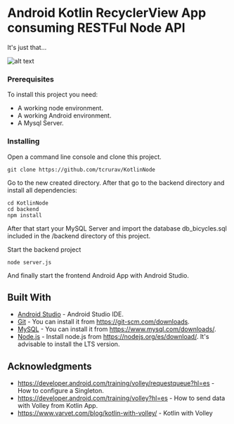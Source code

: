 # Android Kotlin RecyclerView App consuming RESTFul Node API

It's just that...

![alt text](https://github.com/tcrurav/KotlinNodeFullCRUD/blob/master/Readme-2.png)

### Prerequisites

To install this project you need:
* A working node environment.
* A working Android environment.
* A Mysql Server.

### Installing

Open a command line console and clone this project.

```
git clone https://github.com/tcrurav/KotlinNode
```

Go to the new created directory. After that go to the backend directory and install all dependencies:

```
cd KotlinNode
cd backend
npm install
```

After that start your MySQL Server and import the database db_bicycles.sql included in the /backend directory of this project.

Start the backend project

```
node server.js
```

And finally start the frontend Android App with Android Studio.

## Built With

* [Android Studio](https://developer.android.com/studio?hl=es) - Android Studio IDE.
* [Git](https://git-scm.com) - You can install it from https://git-scm.com/downloads.
* [MySQL](https://www.mysql.com) - You can install it from https://www.mysql.com/downloads/.
* [Node.js](https://nodejs.org) - Install node.js from https://nodejs.org/es/download/. It's advisable to install the LTS version.

## Acknowledgments

* https://developer.android.com/training/volley/requestqueue?hl=es - How to configure a Singleton.
* https://developer.android.com/training/volley?hl=es - How to send data with Volley from Kotlin App.
* https://www.varvet.com/blog/kotlin-with-volley/ - Kotlin with Volley